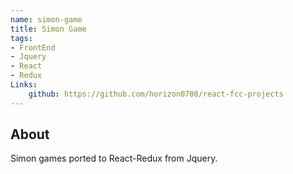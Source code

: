 ```yaml
---
name: simon-game
title: Simon Game
tags: 
- FrontEnd
- Jquery
- React
- Redux
Links:
    github: https://github.com/horizon0708/react-fcc-projects
---
```

## About
Simon games ported to React-Redux from Jquery.
